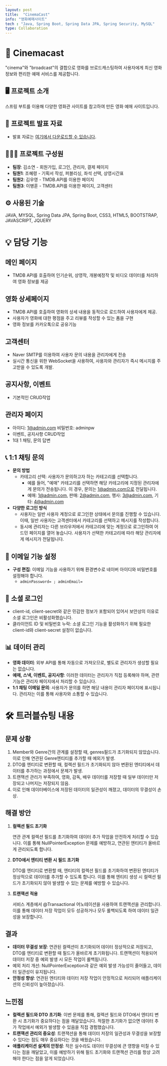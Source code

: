 ```yaml
---
layout: post
title:  "CinemaCast"
info: "영화예매사이트"
tech : "Java, Spring Boot, Spring Data JPA, Spring Security, MySQL"
type: Collaboration
---
```


# 📌 Cinemacast
"cinema"와 "broadcast"의 결합으로 영화를 브로드캐스팅하여 사용자에게 최신 영화 정보와 편리한 예매 서비스를 제공합니다.

## 🖥️ 프로젝트 소개
스프링 부트를 이용해 다양한 영화관 사이트를 참고하여 만든 영화 예매 사이트입니다.

## 📄 프로젝트 발표 자료
- 발표 자료는 [여기에서 다운로드할 수 있습니다](파일_경로/발표자료.pdf).

## 👨‍👩‍👦 프로젝트 구성원
- **팀장**: 김소연 - 회원가입, 로그인, 관리자, 결제 페이지
- **팀원1**: 조혜령 - 기획서 작성, 퍼블리싱, 좌석 선택, 상영시간표
- **팀원2**: 김우영 - TMDB.API를 이용한 페이지
- **팀원3**: 이병훈 - TMDB.API를 이용한 페이지, 고객센터

## ⚙️ 사용된 기술
JAVA, MYSQL, Spring Data JPA, Spring Boot, CSS3, HTML5, BOOTSTRAP, JAVASCRIPT, JQUERY


# 💡 담당 기능

## 메인 페이지
- TMDB API를 호출하여 인기순위, 상영작, 개봉예정작 및 비디오 데이터를 처리하여 영화 정보를 제공

## 영화 상세페이지
 - TMDB API를 호출하여 영화의 상세 내용을 동적으로 로드하여 사용자에게 제공.
 - 사용자가 영화에 대한 평점을 주고 리뷰를 작성할 수 있는 폼을 구현
 - 영화 정보를 카카오톡으로 공유기능

## 고객센터
-  Naver SMTP를 이용하여 사용자 문의 내용을 관리자에게 전송
-  실시간 통신을 위한 WebSocket을 사용하여, 사용자와 관리자가 즉시 메시지를 주고받을 수 있도록 개발.

## 공지사항, 이벤트
- 기본적인 CRUD작업

## 관리자 페이지
- 아이디: 1@admin.com 비밀번호: adminpw
- 이벤트, 공지사항 CRUD작업
- 1대 1 채팅, 문의 답변

## 📞 1:1 채팅 문의
- **문의 방법**
    - 카테고리 선택: 사용자가 문의하고자 하는 카테고리를 선택합니다.
        - 예를 들어, "예매" 카테고리를 선택하면 해당 카테고리에 지정된 관리자에게 문의가 전송됩니다. 이 경우, 문의는 1@admin.com으로 전달됩니다.
        - 예매: 1@admin.com, 판매: 2@admin.com, 행사: 3@admin.com, 기타: 4@admin.com
- **다양한 로그인 방식**
    - 사용자는 일반 사용자 계정으로 로그인한 상태에서 문의를 진행할 수 있습니다. 이때, 일반 사용자는 고객센터에서 카테고리를 선택하고 메시지를 작성합니다.
    - 동시에 관리자는 다른 브라우저에서 카테고리에 맞는 계정으로 로그인하여 어드민 페이지를 열어 놓습니다. 사용자가 선택한 카테고리에 따라 해당 관리자에게 메시지가 전달됩니다.

## 📧 이메일 기능 설정
- **구성 편집**: 이메일 기능을 사용하기 위해 환경변수로 네이버 아이디와 비밀번호를 설정해야 합니다.
    - `adminPassword= ; adminEmail=`

## 🚫 소셜 로그인
- client-id, client-secret와 같은 민감한 정보가 포함되어 있어서 보안상의 이유로 소셜 로그인은 비활성화했습니다.
- 클라이언트 ID 및 비밀번호 누락: 소셜 로그인 기능을 활성화하기 위해 필요한 client-id와 client-secret 설정이 없습니다.

## 📊 데이터 관리
- **영화 데이터**: 외부 API를 통해 자동으로 가져오므로, 별도로 관리자가 생성할 필요는 없습니다.
- **예매, 스낵, 이벤트, 공지사항**: 이러한 데이터는 관리자가 직접 등록해야 하며, 관련 기능은 관리자 페이지에서 처리할 수 있습니다.
- **1:1 채팅 이메일 문의**: 사용자가 문의를 하면 해당 내용이 관리자 페이지에 표시됩니다. 관리자는 이를 통해 사용자와 소통할 수 있습니다.

# 🛠️ 트러블슈팅 내용

## 문제 상황

1. Member와  Genre간의 관계를 설정할 때, genres필드가 초기화되지 않았습니다. 이로 인해 연관된 Genre엔티티를 추가할 때 예외가 발생.
2. DTO를 엔티티로 변환할 때, 컬렉션 필드가 초기화되지 않아 변환된 엔티티에서 데이터를 추가하는 과정에서 문제가 발생.
3. 트랜잭션 관리가 부족하여, 영화, 감독, 배우 데이터를 저장할 때 일부 데이터만 저장되고 나머지는 저장되지 않음.
4. 이로 인해 데이터베이스에 저장된 데이터의 일관성이 깨졌고, 데이터의 무결성이 손상.


## 해결 방안

1. **컬렉션 필드 초기화**

   연관 관계 컬렉션 필드를 초기화하여 데이터 추가 작업을 안전하게 처리할 수 있습니다. 이를 통해 NullPointerException 문제를 예방하고, 연관된 엔티티가 올바르게 관리되도록 합니다.

2. **DTO에서 엔티티 변환 시 필드 초기화**

   DTO를 엔티티로 변환할 때, 엔티티의 컬렉션 필드를 초기화하여 변환된 엔티티가 정상적으로 데이터를 추가할 수 있도록 합니다. 이를 통해 엔티티 생성 시 컬렉션 필드가 초기화되지 않아 발생할 수 있는 문제를 예방할 수 있습니다.

3. **트랜잭션 적용**

   서비스 계층에서 @Transactional 어노테이션을 사용하여 트랜잭션을 관리합니다. 이를 통해 데이터 저장 작업이 모두 성공하거나 모두 롤백되도록 하여 데이터 일관성을 보장합니다.

## 결과

- **데이터 무결성 보장**: 연관된 컬렉션이 초기화되어 데이터 정상적으로 저장되고, DTO를 엔티티로 변환할 때 필드가 올바르게 초기화됩니다. 트랜잭션이 적용되어 데이터 저장 중 예외 발생 시 모든 작업이 롤백됩니다.
- 예외 처리 개선: NullPointerException과 같은 예외 발생 가능성이 줄어들고, 데이터 일관성이 유지됩니다.
- **안정성 향상**: 연관된 엔티티와 데이터 저장 작업이 안정적으로 처리되어 애플리케이션의 신뢰성이 높아졌습니다.

## 느낀점

- **컬렉션 필드와 DTO 초기화**: 이번 문제를 통해, 컬렉션 필드와 DTO에서 엔티티 변환 시 초기화가 중요하다는 점을 깨달았습니다. 적절한 초기화가 없으면 데이터 추가 작업에서 예외가 발생할 수 있음을 직접 경험했습니다.
- **트랜잭션 관리의 중요성**: 트랜잭션을 통해 데이터 저장의 일관성과 무결성을 보장할 수 있다는 점도 매우 중요하다는 것을 배웠습니다.
- **애플리케이션 설계의 안정성**: 작은 실수라도 데이터 무결성에 큰 영향을 미칠 수 있다는 점을 깨달았고, 이를 예방하기 위해 필드 초기화와 트랜잭션 관리를 항상 고려해야 한다는 점을 알게 되었습니다.